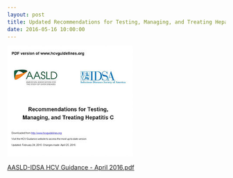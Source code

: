 ```yaml
---
layout: post
title: Updated Recommendations for Testing, Managing, and Treating Hepatitis C
date: 2016-05-16 10:00:00
---
```


![](/assets/images/updated-recommendations-for-testing-managing-and-treating-hepatitis-c.jpg)

[AASLD-IDSA HCV Guidance - April 2016.pdf](https://jumpshare.com/v/EHhztplToX1sSdPmsKQL)